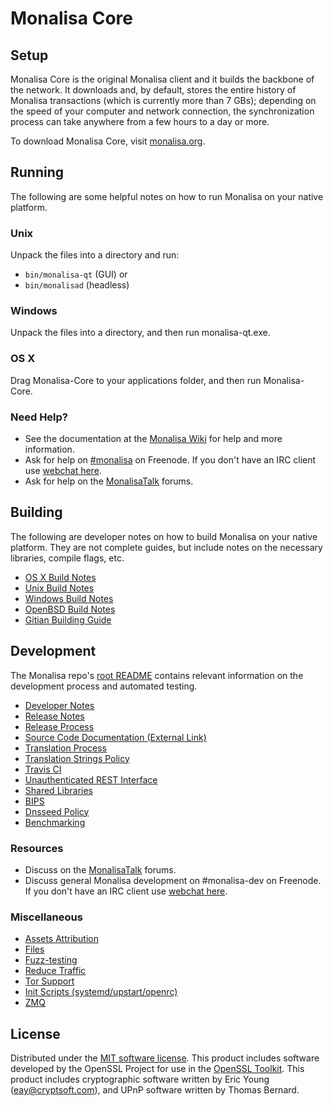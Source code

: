 Monalisa Core
=============

Setup
---------------------
Monalisa Core is the original Monalisa client and it builds the backbone of the network. It downloads and, by default, stores the entire history of Monalisa transactions (which is currently more than 7 GBs); depending on the speed of your computer and network connection, the synchronization process can take anywhere from a few hours to a day or more.

To download Monalisa Core, visit [monalisa.org](https://monalisa.org).

Running
---------------------
The following are some helpful notes on how to run Monalisa on your native platform.

### Unix

Unpack the files into a directory and run:

- `bin/monalisa-qt` (GUI) or
- `bin/monalisad` (headless)

### Windows

Unpack the files into a directory, and then run monalisa-qt.exe.

### OS X

Drag Monalisa-Core to your applications folder, and then run Monalisa-Core.

### Need Help?

* See the documentation at the [Monalisa Wiki](https://monalisa.info/)
for help and more information.
* Ask for help on [#monalisa](http://webchat.freenode.net?channels=monalisa) on Freenode. If you don't have an IRC client use [webchat here](http://webchat.freenode.net?channels=monalisa).
* Ask for help on the [MonalisaTalk](https://monalisatalk.io/) forums.

Building
---------------------
The following are developer notes on how to build Monalisa on your native platform. They are not complete guides, but include notes on the necessary libraries, compile flags, etc.

- [OS X Build Notes](build-osx.md)
- [Unix Build Notes](build-unix.md)
- [Windows Build Notes](build-windows.md)
- [OpenBSD Build Notes](build-openbsd.md)
- [Gitian Building Guide](gitian-building.md)

Development
---------------------
The Monalisa repo's [root README](/README.md) contains relevant information on the development process and automated testing.

- [Developer Notes](developer-notes.md)
- [Release Notes](release-notes.md)
- [Release Process](release-process.md)
- [Source Code Documentation (External Link)](https://dev.visucore.com/monalisa/doxygen/)
- [Translation Process](translation_process.md)
- [Translation Strings Policy](translation_strings_policy.md)
- [Travis CI](travis-ci.md)
- [Unauthenticated REST Interface](REST-interface.md)
- [Shared Libraries](shared-libraries.md)
- [BIPS](bips.md)
- [Dnsseed Policy](dnsseed-policy.md)
- [Benchmarking](benchmarking.md)

### Resources
* Discuss on the [MonalisaTalk](https://monalisatalk.io/) forums.
* Discuss general Monalisa development on #monalisa-dev on Freenode. If you don't have an IRC client use [webchat here](http://webchat.freenode.net/?channels=monalisa-dev).

### Miscellaneous
- [Assets Attribution](assets-attribution.md)
- [Files](files.md)
- [Fuzz-testing](fuzzing.md)
- [Reduce Traffic](reduce-traffic.md)
- [Tor Support](tor.md)
- [Init Scripts (systemd/upstart/openrc)](init.md)
- [ZMQ](zmq.md)

License
---------------------
Distributed under the [MIT software license](/COPYING).
This product includes software developed by the OpenSSL Project for use in the [OpenSSL Toolkit](https://www.openssl.org/). This product includes
cryptographic software written by Eric Young ([eay@cryptsoft.com](mailto:eay@cryptsoft.com)), and UPnP software written by Thomas Bernard.
